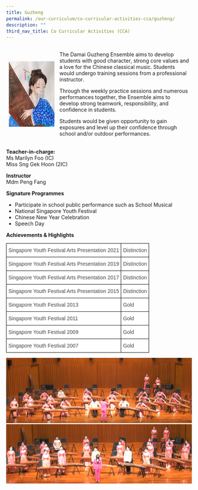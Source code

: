 ```yaml
---
title: Guzheng
permalink: /our-curriculum/co-curricular-activities-cca/guzheng/
description: ""
third_nav_title: Co Curricular Activities (CCA)
---
```

<table>
<thead>
  <tr>
    <td><img style="width: 100%;" src="/images/gu1.png" align = "left" /></td>
    <td><p>The Damai Guzheng Ensemble aims to develop students with good character, strong core values and a love for the Chinese classical music. Students would undergo training sessions from a professional instructor.&nbsp;</p>
<p>Through the weekly practice sessions and numerous performances together, the Ensemble aims to develop strong teamwork, responsibility, and confidence in students.&nbsp;</p>
<p>Students would be given opportunity to gain exposures and level up their confidence through school and/or outdoor performances.</p></td>
  </tr>
</thead>
</table>

<p><strong>Teacher-in-charge:<br /></strong>Ms Marilyn Foo (IC)<br />Miss Sng Gek Hoon (2IC)</p>
<p><strong>Instructor<br /></strong>Mdm Peng Fang&nbsp;</p>
<p><strong>Signature Programmes&nbsp;</strong></p>
<ul>
<li>Participate in school public performance such as School Musical&nbsp;</li>
<li>National Singapore Youth Festival</li>
<li>Chinese New Year Celebration</li>
<li>Speech Day</li>
</ul>
<p><strong>Achievements</strong><strong>&nbsp;&amp; Highlights</strong></p>
<style type="text/css">
.tg  {border-collapse:collapse;border-spacing:0;}
.tg td{border-color:black;border-style:solid;border-width:1px;font-family:Arial, sans-serif;font-size:14px;
  overflow:hidden;padding:10px 5px;word-break:normal;}
.tg th{border-color:black;border-style:solid;border-width:1px;font-family:Arial, sans-serif;font-size:14px;
  font-weight:normal;overflow:hidden;padding:10px 5px;word-break:normal;}
.tg .tg-fwnj{background-color:#FFF;color:#454545;text-align:left;vertical-align:top}
</style>
<table class="tg">
<thead>
  <tr>
    <th class="tg-fwnj">Singapore Youth Festival Arts Presentation 2021</th>
    <th class="tg-fwnj">Distinction</th>
  </tr>
</thead>
<tbody>
  <tr>
    <td class="tg-fwnj">Singapore Youth Festival Arts Presentation 2019</td>
    <td class="tg-fwnj">Distinction</td>
  </tr>
  <tr>
    <td class="tg-fwnj">Singapore Youth Festival Arts Presentation 2017</td>
    <td class="tg-fwnj">Distinction</td>
  </tr>
  <tr>
    <td class="tg-fwnj">Singapore Youth Festival Arts Presentation 2015</td>
    <td class="tg-fwnj">Distinction</td>
  </tr>
  <tr>
    <td class="tg-fwnj">Singapore Youth Festival 2013</td>
    <td class="tg-fwnj">Gold</td>
  </tr>
  <tr>
    <td class="tg-fwnj">Singapore Youth Festival 2011</td>
    <td class="tg-fwnj">Gold</td>
  </tr>
  <tr>
    <td class="tg-fwnj">Singapore Youth Festival 2009</td>
    <td class="tg-fwnj">Gold</td>
  </tr>
  <tr>
    <td class="tg-fwnj">Singapore Youth Festival 2007</td>
    <td class="tg-fwnj">Gold</td>
  </tr>
</tbody>
</table>
<img src="/images/gu2.png">
<img src="/images/gu3.png">